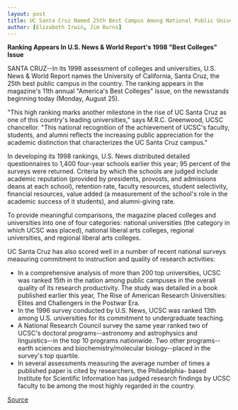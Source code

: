 ```yaml
---
layout: post
title: UC Santa Cruz Named 25th Best Campus Among National Public Universities
author: [Elizabeth Irwin, Jim Burns]
---
```


**Ranking Appears In U.S. News & World Report's 1998 "Best Colleges" Issue**

SANTA CRUZ--In its 1998 assessment of colleges and universities,  U.S. News & World Report names the University of California, Santa  Cruz, the 25th best public campus in the country. The ranking  appears in the magazine's 11th annual "America's Best Colleges"  issue, on the newsstands beginning today (Monday, August 25).

"This high ranking marks another milestone in the rise of UC Santa Cruz as one of this country's leading universities," says  M.R.C. Greenwood, UCSC chancellor. "This national recognition of the  achievement of UCSC's faculty, students, and alumni reflects the  increasing public appreciation for the academic distinction that  characterizes the UC Santa Cruz campus."

In developing its 1998 rankings, U.S. News distributed detailed  questionnaires to 1,400 four-year schools earlier this year; 95 percent of the surveys were returned. Criteria by which the  schools are judged include academic reputation (provided by  presidents, provosts, and admissions deans at each school),  retention rate, faculty resources, student selectivity, financial  resources, value added (a measurement of the school's role in the  academic success of it students), and alumni-giving rate.

To provide meaningful comparisons, the magazine placed  colleges and universities into one of four categories: national  universities (the category in which UCSC was placed), national  liberal arts colleges, regional universities, and regional liberal arts  colleges.

UC Santa Cruz has also scored well in a number of recent  national surveys measuring commitment to instruction and quality  of research activities:
* In a comprehensive analysis of more than 200 top  universities, UCSC was ranked 15th in the nation among public  campuses in the overall quality of its research productivity. The  study was detailed in a book published earlier this year, The Rise of  American Research Universities: Elites and Challengers in the  Postwar Era.
* In the 1996 survey conducted by U.S. News, UCSC was ranked  13th among U.S. universities for its commitment to undergraduate  teaching.
* A National Research Council survey the same year ranked  two of UCSC's doctoral programs--astronomy and astrophysics and  linguistics--in the top 10 programs nationwide. Two  other programs--earth sciences and biochemistry/molecular  biology--placed in the survey's top quartile.
* In several assessments measuring the average number of  times a published paper is cited by researchers, the Philadelphia- based Institute for Scientific Information has judged research  findings by UCSC faculty to be among the most highly regarded in the  country.

[Source](http://www1.ucsc.edu/news_events/press_releases/archive/97-98/08-97/082597-US_News_ranks_UCSC.html "Permalink to 082597-US_News_ranks_UCSC")
